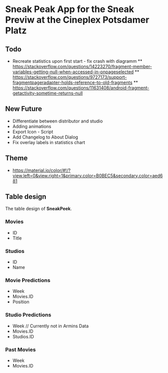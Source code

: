 # Sneak Peak App for the Sneak Previw at the Cineplex Potsdamer Platz

## Todo
* Recreate statistics upon first start - fix crash with diagramm
** https://stackoverflow.com/questions/14223270/fragment-member-variables-getting-null-when-accessed-in-onpageselected
** https://stackoverflow.com/questions/9727173/support-fragmentpageradapter-holds-reference-to-old-fragments
** https://stackoverflow.com/questions/11631408/android-fragment-getactivity-sometime-returns-null

## New Future
* Differentiate between distributor and studio
* Adding animations
* Export Icon - Script
* Add Changelog to About Dialog
* Fix overlay labels in statistics chart

## Theme
* https://material.io/color/#!/?view.left=0&view.right=1&primary.color=B0BEC5&secondary.color=aed681

## Table design

The table design of **SneakPeek**.

### Movies

* ID
* Title

### Studios

* ID
* Name

### Movie Predictions

* Week
* Movies.ID
* Position

### Studio Predictions

* Week // Currently not in Armins Data
* Movies.ID
* Studios.ID

### Past Movies

* Week
* Movies.ID
